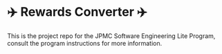# :airplane: Rewards Converter :airplane:
This is the project repo for the JPMC Software Engineering Lite Program, consult the program instructions for more information.